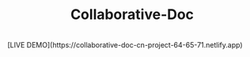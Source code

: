 <h1 align="center">Collaborative-Doc</h1>
<br />
[LIVE DEMO](https://collaborative-doc-cn-project-64-65-71.netlify.app)
<br />
<!-- ![image](https://user-images.githubusercontent.com/72292326/136656848-46fae12a-8f70-401e-976a-0483806231b0.png) -->
